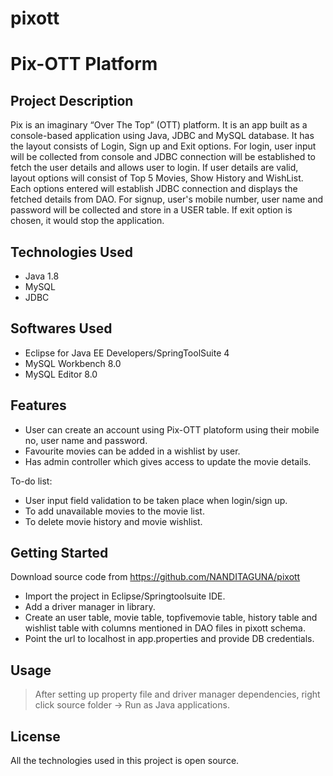 # pixott




   # Pix-OTT Platform

## Project Description

Pix is an imaginary “Over The Top” (OTT) platform. It is an app built as a console-based application using Java, JDBC and MySQL database. It has the layout consists of Login, Sign up and Exit options.
For login, user input will be collected from console and JDBC connection will be established to fetch the user details and allows user to login.
If user details are valid, layout options will consist of Top 5 Movies, Show History and WishList. Each options entered will establish JDBC connection and displays the fetched details from DAO.
For signup, user's mobile number, user name and password will be collected and store in a USER table.
If exit option is chosen, it would stop the application.

## Technologies Used

* Java 1.8
* MySQL
* JDBC

## Softwares Used

* Eclipse for Java EE Developers/SpringToolSuite 4
* MySQL Workbench 8.0
* MySQL Editor 8.0

## Features

* User can create an account using Pix-OTT platoform using their mobile no, user name and password.
* Favourite movies can be added in a wishlist by user.
* Has admin controller which gives access to update the movie details.

To-do list:
* User input field validation to be taken place when login/sign up.
* To add unavailable movies to the movie list.
* To delete movie history and movie wishlist.

## Getting Started

  Download source code from  https://github.com/NANDITAGUNA/pixott
  - Import the project in Eclipse/Springtoolsuite IDE.
  - Add a driver manager in library.
  - Create an user table, movie table, topfivemovie table, history table and wishlist table with columns mentioned in DAO files in pixott schema.
  - Point the url to localhost in app.properties and provide DB credentials.

## Usage

> After setting up property file and driver manager dependencies, right click source folder -> Run as Java applications.


## License

All the technologies used in this project is open source.
